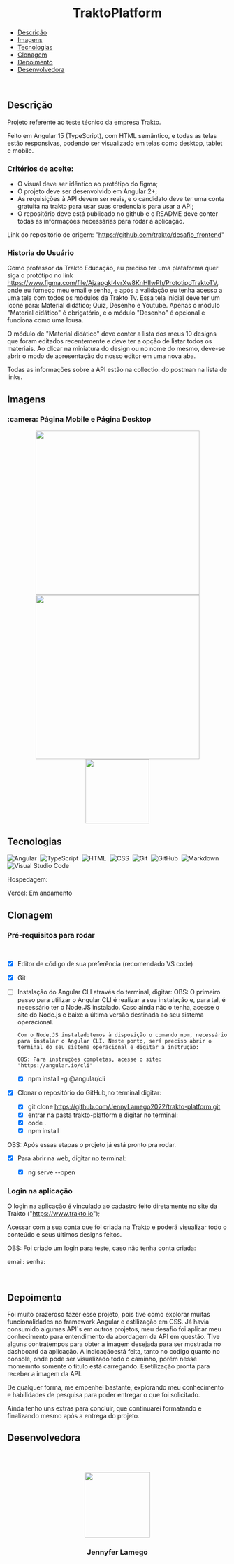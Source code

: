 # <h1 align = "center">TraktoPlatform</h1>

 - [Descrição](#descrição)
 - [Imagens](#imagens)
 - [Tecnologias](#tecnologias)
 - [Clonagem](#clonagem)
 - [Depoimento](#depoimento)
 - [Desenvolvedora](#desenvolvedora)

 <br>

## Descrição

Projeto referente ao teste técnico da empresa Trakto. 

Feito em Angular 15 (TypeScript), com HTML semântico, e todas as telas estão responsivas, podendo ser visualizado em telas como desktop, tablet e mobile. 

### Critérios de aceite:
- O visual deve ser idêntico ao protótipo do figma;
- O projeto deve ser desenvolvido em Angular 2+;
- As requisições à API devem ser reais, e o candidato deve ter uma conta gratuita na trakto para usar suas credenciais     para usar a API;
- O repositório deve está publicado no github e o README deve conter todas as informações necessárias para rodar a aplicação.

Link do repositório de origem: "https://github.com/trakto/desafio_frontend"

### Historia do Usuário

Como professor da Trakto Educação, eu preciso ter uma plataforma quer siga o protótipo no link https://www.figma.com/file/Ajzapgkl4vrXw8KnHlIwPh/PrototipoTraktoTV, onde eu forneço meu email e senha, e após a validação eu tenha acesso a uma tela com todos os módulos da Trakto Tv. Essa tela inicial deve ter um ícone para: Material didático; Quiz, Desenho e Youtube. Apenas o módulo "Material didático" é obrigatório, e o módulo "Desenho" é opcional e funciona como uma lousa.

O módulo de "Material didático" deve conter a lista dos meus 10 designs que foram editados recentemente e deve ter a opção de listar todos os materiais. Ao clicar na miniatura do design ou no nome do mesmo, deve-se abrir o modo de apresentação do nosso editor em uma nova aba.

Todas as informações sobre a API estão na collectio. do postman na lista de links.


## Imagens

<h3> :camera: Página Mobile e Página Desktop</h3>

<div align="center">
<img  src = "https://user-images.githubusercontent.com/97410860/235030989-4df5705d-b8c7-4c99-bb5b-b7a1dafce8db.png" width = "375px"/>
<img  src = "https://user-images.githubusercontent.com/97410860/235030998-948cb3cd-9fe4-4b71-bbd3-80e442134e37.png" width = "375px"/>
<img  src = "https://user-images.githubusercontent.com/97410860/235031005-34a46669-6231-43e7-877e-829a15c5caaf.png" width = "146.6px"/>
</div>


 
## Tecnologias

![Angular](https://img.shields.io/badge/-Angular-05122A?style=flat&logo=angular)&nbsp;
![TypeScript](https://img.shields.io/badge/-TypeScript-05122A?style=flat&logo=typescript)&nbsp;
![HTML](https://img.shields.io/badge/-HTML-05122A?style=flat&logo=HTML5)&nbsp;
![CSS](https://img.shields.io/badge/-CSS-05122A?style=flat&logo=CSS3&logoColor=1572B6)&nbsp;
![Git](https://img.shields.io/badge/-Git-05122A?style=flat&logo=git)&nbsp;
![GitHub](https://img.shields.io/badge/-GitHub-05122A?style=flat&logo=github)&nbsp;
![Markdown](https://img.shields.io/badge/-Markdown-05122A?style=flat&logo=markdown)&nbsp;
![Visual Studio Code](https://img.shields.io/badge/-Visual%20Studio%20Code-05122A?style=flat&logo=visual-studio-code&logoColor=007ACC)&nbsp;
 
Hospedagem:

Vercel: Em andamento


 ## Clonagem

 ### Pré-requisitos para rodar <a name="id05"></a>

<br />

- [x] Editor de código de sua preferência (recomendado VS code)
- [x] Git
- [ ] Instalação do Angular CLI através do terminal, digitar: 
      OBS: O primeiro passo para utilizar o Angular CLI é realizar a sua instalação e, para tal, é necessário ter o Node.JS instalado. Caso ainda não o tenha, acesse o site do Node.js e baixe a última versão destinada ao seu sistema operacional.

      Com o Node.JS instaladotemos à disposição o comando npm, necessário para instalar o Angular CLI. Neste ponto, será preciso abrir o terminal do seu sistema operacional e digitar a instrução: 

      OBS: Para instruções completas, acesse o site: "https://angular.io/cli"
      
    - [x] npm install -g @angular/cli

- [x] Clonar o repositório do GitHub,no terminal digitar:
    - [x] git clone https://github.com/JennyLamego2022/trakto-platform.git
    - [x] entrar na pasta trakto-platform e digitar no terminal:
    - [x] code .
    - [x] npm install

OBS: Após essas etapas o projeto já está pronto pra rodar. 

- [x] Para abrir na web, digitar no terminal: 
    - [x] ng serve --open


### Login na aplicação

O login na aplicação é vinculado ao cadastro feito diretamente no site da Trakto ("https://www.trakto.io");

Acessar com a sua conta que foi criada na Trakto e poderá visualizar todo o conteúdo e seus últimos designs feitos.

OBS: Foi criado um login para teste, caso não tenha conta criada:

email: 
senha: 

<br />


 
## Depoimento

Foi muito prazeroso fazer esse projeto, pois tive como explorar muitas funcionalidades no framework Angular e estilização em CSS. Já havia consumido algumas API´s em outros projetos, meu desafio foi aplicar meu conhecimento para entendimento da abordagem da API em questão. Tive alguns contratempos para obter a imagem desejada para ser mostrada no dashboard da aplicação. A indicaçãoestá feita, tanto no codigo quanto no console, onde pode ser visualizado todo o caminho, porém nesse momemnto somente o titulo está carregando. Esetilização pronta para receber a imagem da API. 

De qualquer forma, me empenhei bastante, explorando meu conhecimento e habilidades de pesquisa para poder entregar o que foi solicitado. 

Ainda tenho uns extras para concluir, que continuarei formatando e finalizando mesmo após a entrega do projeto.




## Desenvolvedora

<br><br>
<div align="center">
<img  src = "https://user-images.githubusercontent.com/97410860/212765655-361def29-f259-48d1-af01-36bd93380510.jpg" width = "150px"/>
<h3>Jennyfer Lamego</h3>
</div>
